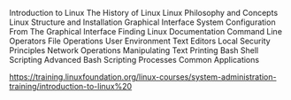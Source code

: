 Introduction to Linux
The History of Linux
Linux Philosophy and Concepts
Linux Structure and Installation
Graphical Interface
System Configuration From The Graphical Interface
Finding Linux Documentation
Command Line Operators
File Operations
User Environment
Text Editors
Local Security Principles
Network Operations
Manipulating Text
Printing
Bash Shell Scripting
Advanced Bash Scripting
Processes
Common Applications

https://training.linuxfoundation.org/linux-courses/system-administration-training/introduction-to-linux%20
